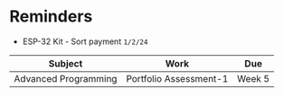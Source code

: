 # Reminders

- ESP-32 Kit - Sort payment `1/2/24`

| Subject | Work | Due |
|---------|------|-----|
| Advanced Programming | Portfolio Assessment-1 | Week 5 |
